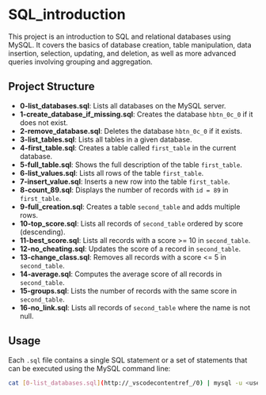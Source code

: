 # SQL_introduction

This project is an introduction to SQL and relational databases using MySQL. It covers the basics of database creation, table manipulation, data insertion, selection, updating, and deletion, as well as more advanced queries involving grouping and aggregation.

## Project Structure

- **0-list_databases.sql**: Lists all databases on the MySQL server.
- **1-create_database_if_missing.sql**: Creates the database `hbtn_0c_0` if it does not exist.
- **2-remove_database.sql**: Deletes the database `hbtn_0c_0` if it exists.
- **3-list_tables.sql**: Lists all tables in a given database.
- **4-first_table.sql**: Creates a table called `first_table` in the current database.
- **5-full_table.sql**: Shows the full description of the table `first_table`.
- **6-list_values.sql**: Lists all rows of the table `first_table`.
- **7-insert_value.sql**: Inserts a new row into the table `first_table`.
- **8-count_89.sql**: Displays the number of records with `id = 89` in `first_table`.
- **9-full_creation.sql**: Creates a table `second_table` and adds multiple rows.
- **10-top_score.sql**: Lists all records of `second_table` ordered by score (descending).
- **11-best_score.sql**: Lists all records with a score >= 10 in `second_table`.
- **12-no_cheating.sql**: Updates the score of a record in `second_table`.
- **13-change_class.sql**: Removes all records with a score <= 5 in `second_table`.
- **14-average.sql**: Computes the average score of all records in `second_table`.
- **15-groups.sql**: Lists the number of records with the same score in `second_table`.
- **16-no_link.sql**: Lists all records of `second_table` where the name is not null.

## Usage

Each `.sql` file contains a single SQL statement or a set of statements that can be executed using the MySQL command line:

```sh
cat [0-list_databases.sql](http://_vscodecontentref_/0) | mysql -u <username> -p
```